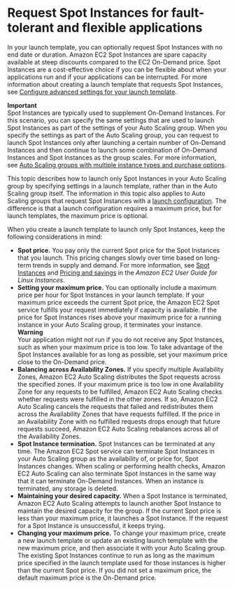 # Request Spot Instances for fault\-tolerant and flexible applications<a name="launch-template-spot-instances"></a>

In your launch template, you can optionally request Spot Instances with no end date or duration\. Amazon EC2 Spot Instances are spare capacity available at steep discounts compared to the EC2 On\-Demand price\. Spot Instances are a cost\-effective choice if you can be flexible about when your applications run and if your applications can be interrupted\. For more information about creating a launch template that requests Spot Instances, see [Configure advanced settings for your launch template](create-launch-template.md#advanced-settings-for-your-launch-template)\. 

**Important**  
Spot Instances are typically used to supplement On\-Demand Instances\. For this scenario, you can specify the same settings that are used to launch Spot Instances as part of the settings of your Auto Scaling group\. When you specify the settings as part of the Auto Scaling group, you can request to launch Spot Instances only after launching a certain number of On\-Demand Instances and then continue to launch some combination of On\-Demand Instances and Spot Instances as the group scales\. For more information, see [Auto Scaling groups with multiple instance types and purchase options](ec2-auto-scaling-mixed-instances-groups.md)\. 

This topic describes how to launch only Spot Instances in your Auto Scaling group by specifying settings in a launch template, rather than in the Auto Scaling group itself\. The information in this topic also applies to Auto Scaling groups that request Spot Instances with a [launch configuration](create-launch-config.md)\. The difference is that a launch configuration requires a maximum price, but for launch templates, the maximum price is optional\.

When you create a launch template to launch only Spot Instances, keep the following considerations in mind:
+ **Spot price\.** You pay only the current Spot price for the Spot Instances that you launch\. This pricing changes slowly over time based on long\-term trends in supply and demand\. For more information, see [Spot Instances](https://docs.aws.amazon.com/AWSEC2/latest/UserGuide/using-spot-instances.html) and [Pricing and savings](https://docs.aws.amazon.com/AWSEC2/latest/UserGuide/using-spot-instances.html#spot-pricing) in the *Amazon EC2 User Guide for Linux Instances*\. 
+ **Setting your maximum price\.** You can optionally include a maximum price per hour for Spot Instances in your launch template\. If your maximum price exceeds the current Spot price, the Amazon EC2 Spot service fulfills your request immediately if capacity is available\. If the price for Spot Instances rises above your maximum price for a running instance in your Auto Scaling group, it terminates your instance\.
**Warning**  
Your application might not run if you do not receive any Spot Instances, such as when your maximum price is too low\. To take advantage of the Spot Instances available for as long as possible, set your maximum price close to the On\-Demand price\.
+ **Balancing across Availability Zones\.** If you specify multiple Availability Zones, Amazon EC2 Auto Scaling distributes the Spot requests across the specified zones\. If your maximum price is too low in one Availability Zone for any requests to be fulfilled, Amazon EC2 Auto Scaling checks whether requests were fulfilled in the other zones\. If so, Amazon EC2 Auto Scaling cancels the requests that failed and redistributes them across the Availability Zones that have requests fulfilled\. If the price in an Availability Zone with no fulfilled requests drops enough that future requests succeed, Amazon EC2 Auto Scaling rebalances across all of the Availability Zones\.
+ **Spot Instance termination\.** Spot Instances can be terminated at any time\. The Amazon EC2 Spot service can terminate Spot Instances in your Auto Scaling group as the availability of, or price for, Spot Instances changes\. When scaling or performing health checks, Amazon EC2 Auto Scaling can also terminate Spot Instances in the same way that it can terminate On\-Demand Instances\. When an instance is terminated, any storage is deleted\. 
+ **Maintaining your desired capacity\.** When a Spot Instance is terminated, Amazon EC2 Auto Scaling attempts to launch another Spot Instance to maintain the desired capacity for the group\. If the current Spot price is less than your maximum price, it launches a Spot Instance\. If the request for a Spot Instance is unsuccessful, it keeps trying\. 
+ **Changing your maximum price\.** To change your maximum price, create a new launch template or update an existing launch template with the new maximum price, and then associate it with your Auto Scaling group\. The existing Spot Instances continue to run as long as the maximum price specified in the launch template used for those instances is higher than the current Spot price\. If you did not set a maximum price, the default maximum price is the On\-Demand price\.